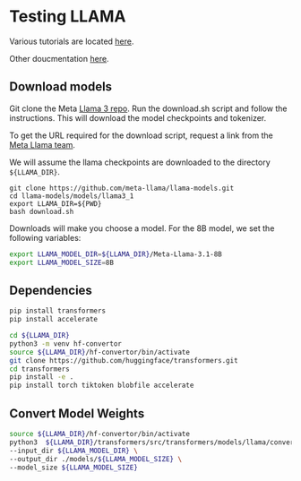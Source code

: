 # Testing LLAMA

Various tutorials are located [here](https://github.com/meta-llama/llama-recipes/tree/main).

Other doucmentation [here](https://llama.meta.com/docs/overview/).

## Download models

Git clone the Meta [Llama 3 repo](https://github.com/meta-llama/llama3). 
Run the download.sh script and follow the instructions. This will download the model checkpoints and tokenizer.

To get the URL required for the download script, request a link from the [Meta Llama team](https://llama.meta.com/).

We will assume the llama checkpoints are downloaded to the directory ``${LLAMA_DIR}``.

```
git clone https://github.com/meta-llama/llama-models.git
cd llama-models/models/llama3_1
export LLAMA_DIR=${PWD}
bash download.sh
```

Downloads will make you choose a model. For the 8B model, we set the following variables:
```bash
export LLAMA_MODEL_DIR=${LLAMA_DIR}/Meta-Llama-3.1-8B
export LLAMA_MODEL_SIZE=8B
```

## Dependencies

```bash
pip install transformers
pip install accelerate
```

```bash
cd ${LLAMA_DIR}
python3 -m venv hf-convertor
source ${LLAMA_DIR}/hf-convertor/bin/activate
git clone https://github.com/huggingface/transformers.git
cd transformers
pip install -e .
pip install torch tiktoken blobfile accelerate
```

## Convert Model Weights

```bash
source ${LLAMA_DIR}/hf-convertor/bin/activate
python3  ${LLAMA_DIR}/transformers/src/transformers/models/llama/convert_llama_weights_to_hf.py \
--input_dir ${LLAMA_MODEL_DIR} \
--output_dir ./models/${LLAMA_MODEL_SIZE} \
--model_size ${LLAMA_MODEL_SIZE}
```